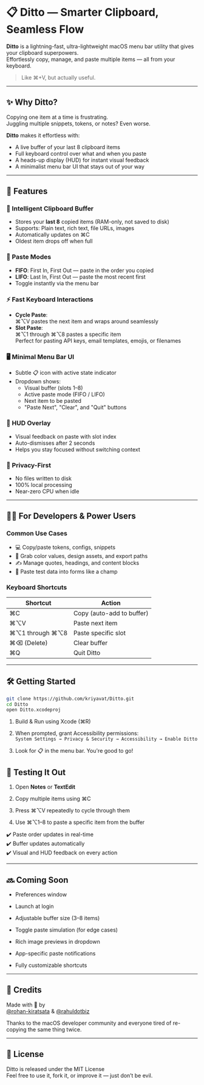 # 📋 Ditto — Smarter Clipboard, Seamless Flow

**Ditto** is a lightning-fast, ultra-lightweight macOS menu bar utility that gives your clipboard superpowers.  
Effortlessly copy, manage, and paste multiple items — all from your keyboard.

> Like ⌘+V, but actually useful.

---

## ✨ Why Ditto?

Copying one item at a time is frustrating.  
Juggling multiple snippets, tokens, or notes? Even worse.

**Ditto** makes it effortless with:

- A live buffer of your last 8 clipboard items
- Full keyboard control over what and when you paste
- A heads-up display (HUD) for instant visual feedback
- A minimalist menu bar UI that stays out of your way

---

## 🚀 Features

### 🧠 Intelligent Clipboard Buffer
- Stores your **last 8** copied items (RAM-only, not saved to disk)
- Supports: Plain text, rich text, file URLs, images
- Automatically updates on ⌘C
- Oldest item drops off when full

### 🔄 Paste Modes
- **FIFO**: First In, First Out — paste in the order you copied
- **LIFO**: Last In, First Out — paste the most recent first
- Toggle instantly via the menu bar

### ⚡ Fast Keyboard Interactions
- **Cycle Paste**:  
  ⌘⌥V pastes the next item and wraps around seamlessly
- **Slot Paste**:  
  ⌘⌥1 through ⌘⌥8 pastes a specific item  
  Perfect for pasting API keys, email templates, emojis, or filenames

### 🖥️ Minimal Menu Bar UI
- Subtle 📋 icon with active state indicator
- Dropdown shows:
  - Visual buffer (slots 1–8)
  - Active paste mode (FIFO / LIFO)
  - Next item to be pasted
  - "Paste Next", "Clear", and "Quit" buttons

### 🧩 HUD Overlay
- Visual feedback on paste with slot index
- Auto-dismisses after 2 seconds
- Helps you stay focused without switching context

### 🔐 Privacy-First
- No files written to disk
- 100% local processing
- Near-zero CPU when idle

---

## 🧑‍💻 For Developers & Power Users

### Common Use Cases
- 💻 Copy/paste tokens, configs, snippets
- 🎨 Grab color values, design assets, and export paths
- ✍️ Manage quotes, headings, and content blocks
- 🧪 Paste test data into forms like a champ

### Keyboard Shortcuts

| Shortcut         | Action                      |
|------------------|-----------------------------|
| ⌘C               | Copy (auto-add to buffer)   |
| ⌘⌥V              | Paste next item             |
| ⌘⌥1 through ⌘⌥8  | Paste specific slot         |
| ⌘⌫ (Delete)      | Clear buffer                |
| ⌘Q               | Quit Ditto                  |

---

## 🛠️ Getting Started

```bash
git clone https://github.com/kriyavat/Ditto.git
cd Ditto
open Ditto.xcodeproj
```

1.  Build & Run using Xcode (⌘R)
    
2.  When prompted, grant Accessibility permissions:  
    `System Settings → Privacy & Security → Accessibility → Enable Ditto`

3.  Look for 📋 in the menu bar. You're good to go!

## 🧪 Testing It Out

1.  Open **Notes** or **TextEdit**
    
2.  Copy multiple items using ⌘C
    
3.  Press ⌘⌥V repeatedly to cycle through them
    
4.  Use ⌘⌥1–8 to paste a specific item from the buffer
    

✔️ Paste order updates in real-time  
✔️ Buffer updates automatically  
✔️ Visual and HUD feedback on every action

----------

## 🔜 Coming Soon

-   Preferences window
    
-   Launch at login
    
-   Adjustable buffer size (3–8 items)
    
-   Toggle paste simulation (for edge cases)
    
-   Rich image previews in dropdown
    
-   App-specific paste notifications
    
-   Fully customizable shortcuts
    


----------

## 🙌 Credits

Made with 💛 by  
[@rohan-kiratsata](https://github.com/rohan-kiratsata) & [@rahuldotbiz](https://github.com/rahuldotbiz)

Thanks to the macOS developer community and everyone tired of re-copying the same thing twice.

----------

## 📄 License

Ditto is released under the MIT License  
Feel free to use it, fork it, or improve it — just don’t be evil.
